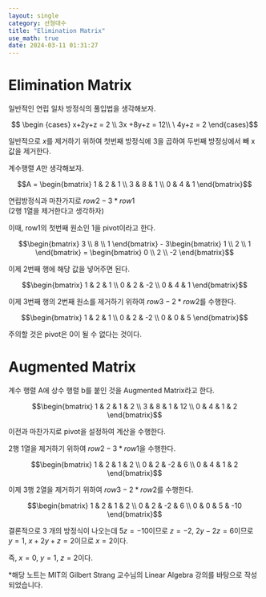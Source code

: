 ```yaml
---
layout: single
category: 선형대수
title: "Elimination Matrix"
use_math: true
date: 2024-03-11 01:31:27
---
```

# Elimination Matrix
일반적인 연립 일차 방정식의 풀입법을 생각해보자.

$$ \begin {cases}
x+2y+z = 2 
\\ 3x +8y+z = 12\\
\ 4y+z = 2
\end{cases}$$

일반적으로 $x$를 제거하기 위하여 첫번째 방정식에 3을 곱하여 두번째 방정싱에서 빼 x값을 제거한다. 

계수행렬 $A$만 생각해보자.

$$A = \begin{bmatrix}
1 & 2 & 1 \\
3 & 8 & 1 \\
0 & 4 & 1
\end{bmatrix}$$

연립방정식과 마찬가지로 $row2 - 3*row1$\
(2행 1열을 제거한다고 생각하자) 

이때, row1의 첫번째 원소인 1을 pivot이라고 한다.

$$\begin{bmatrix}
3 \\
8 \\
1
\end{bmatrix} - 3\begin{bmatrix} 1 \\ 2 \\ 1 \end{bmatrix} = \begin{bmatrix} 0 \\ 2 \\ -2 \end{bmatrix}$$

이제 2번째 행에 해당 값을 넣어주면 된다. 

$$\begin{bmatrix}
1 & 2 & 1 \\
0 & 2 & -2 \\
0 & 4 & 1
\end{bmatrix}$$

이제 3번째 행의 2번째 원소를 제거하기 위하여 $row3 - 2*row2$를 수행한다.

$$\begin{bmatrix}
1 & 2 & 1 \\
0 & 2 & -2 \\
0 & 0 & 5
\end{bmatrix}$$

주의할 것은 pivot은 0이 될 수 없다는 것이다.

# Augmented Matrix 

계수 행렬 A에 상수 행렬 b를 붙인 것을 Augmented Matrix라고 한다.

$$\begin{bmatrix}
1 & 2 & 1 & 2 \\
3 & 8 & 1 & 12 \\
0 & 4 & 1 & 2
\end{bmatrix}$$

이전과 마찬가지로 pivot을 설정하여 계산을 수행한다.

2행 1열을 제거하기 위하여 $row2 - 3*row1$을 수행한다.

$$\begin{bmatrix}
1 & 2 & 1 & 2 \\
0 & 2 & -2 & 6 \\
0 & 4 & 1 & 2
\end{bmatrix}$$

이제 3행 2열을 제거하기 위하여 $row3 - 2*row2$를 수행한다.

$$\begin{bmatrix}
1 & 2 & 1 & 2 \\
0 & 2 & -2 & 6 \\
0 & 0 & 5 & -10
\end{bmatrix}$$

결론적으로 3 개의 방정식이 나오는데 $5z = -10$이므로 $z = -2$, $2y - 2z = 6$이므로 $y = 1$, $x + 2y + z = 2$이므로 $x = 2$이다.

즉, $x = 0$, $y = 1$, $z = 2$이다.


*해당 노트는 MIT의 Gilbert Strang 교수님의 Linear Algebra 강의를 바탕으로 작성되었습니다.